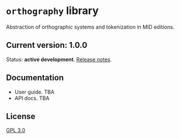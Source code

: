 # `orthography` library

Abstraction of orthographic systems and tokenization in MID editions.


## Current version: 1.0.0

Status: **active development**. [Release notes](./releases.md).



## Documentation

- User guide. TBA
- API docs. TBA

## License

[GPL 3.0](http://www.opensource.org/licenses/gpl-3.0.html)

